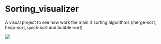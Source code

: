 # Sorting_visualizer
A visual project to see how work the main 4 sorting algorithms (merge-sort, heap-sort, quick-sort and bubble-sort)

![](https://i.imgur.com/v3wAFBFm.png)
